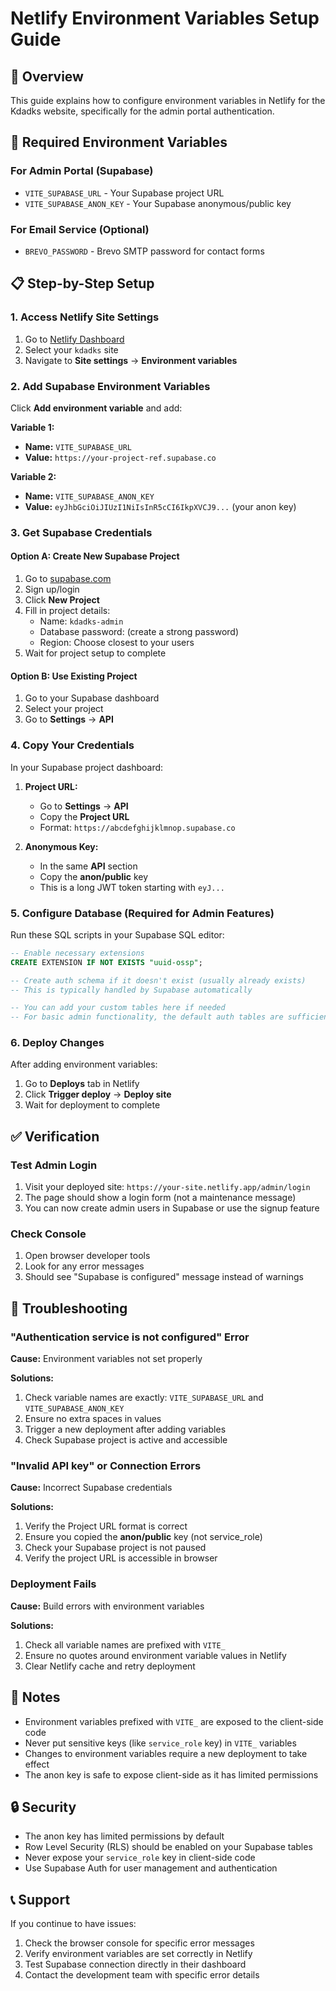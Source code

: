 # Netlify Environment Variables Setup Guide

## 🎯 Overview

This guide explains how to configure environment variables in Netlify for the Kdadks website, specifically for the admin portal authentication.

## 🔧 Required Environment Variables

### For Admin Portal (Supabase)
- `VITE_SUPABASE_URL` - Your Supabase project URL
- `VITE_SUPABASE_ANON_KEY` - Your Supabase anonymous/public key

### For Email Service (Optional)
- `BREVO_PASSWORD` - Brevo SMTP password for contact forms

## 📋 Step-by-Step Setup

### 1. Access Netlify Site Settings

1. Go to [Netlify Dashboard](https://app.netlify.com)
2. Select your `kdadks` site
3. Navigate to **Site settings** → **Environment variables**

### 2. Add Supabase Environment Variables

Click **Add environment variable** and add:

**Variable 1:**
- **Name:** `VITE_SUPABASE_URL`
- **Value:** `https://your-project-ref.supabase.co`

**Variable 2:**
- **Name:** `VITE_SUPABASE_ANON_KEY`
- **Value:** `eyJhbGciOiJIUzI1NiIsInR5cCI6IkpXVCJ9...` (your anon key)

### 3. Get Supabase Credentials

#### Option A: Create New Supabase Project
1. Go to [supabase.com](https://supabase.com)
2. Sign up/login
3. Click **New Project**
4. Fill in project details:
   - Name: `kdadks-admin`
   - Database password: (create a strong password)
   - Region: Choose closest to your users
5. Wait for project setup to complete

#### Option B: Use Existing Project
1. Go to your Supabase dashboard
2. Select your project
3. Go to **Settings** → **API**

### 4. Copy Your Credentials

In your Supabase project dashboard:

1. **Project URL:**
   - Go to **Settings** → **API**
   - Copy the **Project URL**
   - Format: `https://abcdefghijklmnop.supabase.co`

2. **Anonymous Key:**
   - In the same **API** section
   - Copy the **anon/public** key
   - This is a long JWT token starting with `eyJ...`

### 5. Configure Database (Required for Admin Features)

Run these SQL scripts in your Supabase SQL editor:

```sql
-- Enable necessary extensions
CREATE EXTENSION IF NOT EXISTS "uuid-ossp";

-- Create auth schema if it doesn't exist (usually already exists)
-- This is typically handled by Supabase automatically

-- You can add your custom tables here if needed
-- For basic admin functionality, the default auth tables are sufficient
```

### 6. Deploy Changes

After adding environment variables:

1. Go to **Deploys** tab in Netlify
2. Click **Trigger deploy** → **Deploy site**
3. Wait for deployment to complete

## ✅ Verification

### Test Admin Login
1. Visit your deployed site: `https://your-site.netlify.app/admin/login`
2. The page should show a login form (not a maintenance message)
3. You can now create admin users in Supabase or use the signup feature

### Check Console
1. Open browser developer tools
2. Look for any error messages
3. Should see "Supabase is configured" message instead of warnings

## 🚨 Troubleshooting

### "Authentication service is not configured" Error

**Cause:** Environment variables not set properly

**Solutions:**
1. Check variable names are exactly: `VITE_SUPABASE_URL` and `VITE_SUPABASE_ANON_KEY`
2. Ensure no extra spaces in values
3. Trigger a new deployment after adding variables
4. Check Supabase project is active and accessible

### "Invalid API key" or Connection Errors

**Cause:** Incorrect Supabase credentials

**Solutions:**
1. Verify the Project URL format is correct
2. Ensure you copied the **anon/public** key (not service_role)
3. Check your Supabase project is not paused
4. Verify the project URL is accessible in browser

### Deployment Fails

**Cause:** Build errors with environment variables

**Solutions:**
1. Check all variable names are prefixed with `VITE_`
2. Ensure no quotes around environment variable values in Netlify
3. Clear Netlify cache and retry deployment

## 📝 Notes

- Environment variables prefixed with `VITE_` are exposed to the client-side code
- Never put sensitive keys (like `service_role` key) in `VITE_` variables
- Changes to environment variables require a new deployment to take effect
- The anon key is safe to expose client-side as it has limited permissions

## 🔒 Security

- The anon key has limited permissions by default
- Row Level Security (RLS) should be enabled on your Supabase tables
- Never expose your `service_role` key in client-side code
- Use Supabase Auth for user management and authentication

## 📞 Support

If you continue to have issues:

1. Check the browser console for specific error messages
2. Verify environment variables are set correctly in Netlify
3. Test Supabase connection directly in their dashboard
4. Contact the development team with specific error details
